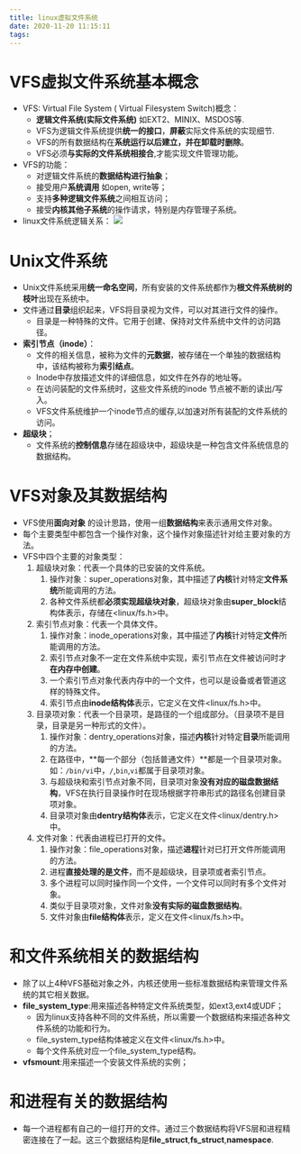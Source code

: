 ```yaml
---
title: linux虚拟文件系统
date: 2020-11-20 11:15:11
tags:
---
```


# VFS虚拟文件系统基本概念


* VFS: Virtual File System ( Virtual Filesystem Switch)概念：
    * **逻辑文件系统(实际文件系统)**  如EXT2、MINIX、MSDOS等.
    * VFS为逻辑文件系统提供**统一的接口**，**屏蔽**实际文件系统的实现细节.
    * VFS的所有数据结构在**系统运行以后建立，并在卸载时删除**。
    * VFS必须**与实际的文件系统相接合**,才能实现文件管理功能。
* VFS的功能：
  * 对逻辑文件系统的**数据结构进行抽象**；
  * 接受用户**系统调用** 如open, write等；
  * 支持**多种逻辑文件系统**之间相互访问；
  * 接受**内核其他子系统**的操作请求，特别是内存管理子系统。
* linux文件系统逻辑关系：
![](https://gitee.com/zhangjie0524/picgo/raw/master/img/20201120114340.jpg)


# Unix文件系统

* Unix文件系统采用**统一命名空间**，所有安装的文件系统都作为**根文件系统树的枝叶**出现在系统中。
* 文件通过**目录**组织起来，VFS将目录视为文件，可以对其进行文件的操作。
  * 目录是一种特殊的文件。它用于创建、保持对文件系统中文件的访问路径。
* **索引节点（inode）**：
  * 文件的相关信息，被称为文件的**元数据**，被存储在一个单独的数据结构中，该结构被称为**索引结点**。
  * Inode中存放描述文件的详细信息，如文件在外存的地址等。
  * 在访问装配的文件系统时，这些文件系统的inode 节点被不断的读出/写入。
  * VFS文件系统维护一个inode节点的缓存,以加速对所有装配的文件系统的访问。
* **超级块**；
  * 文件系统的**控制信息**存储在超级块中，超级块是一种包含文件系统信息的数据结构。

# VFS对象及其数据结构

* VFS使用**面向对象** 的设计思路，使用一组**数据结构**来表示通用文件对象。
* 每个主要类型中都包含一个操作对象，这个操作对象描述针对给主要对象的方法。
* VFS中四个主要的对象类型：
  1. 超级块对象：代表一个具体的已安装的文件系统。
     1. 操作对象：super_operations对象，其中描述了**内核**针对特定**文件系统**所能调用的方法。
     2. 各种文件系统都**必须实现超级块对象**，超级块对象由**super_block**结构体表示，存储在<linux/fs.h>中。
  2. 索引节点对象：代表一个具体文件。
     1. 操作对象：inode_operations对象，其中描述了**内核**针对特定**文件**所能调用的方法。
     2. 索引节点对象不一定在文件系统中实现，索引节点在文件被访问时才**在内存中创建**。
     3. 一个索引节点对象代表内存中的一个文件，也可以是设备或者管道这样的特殊文件。
     4. 索引节点由**inode结构体**表示，它定义在文件<linux/fs.h>中。
  3. 目录项对象：代表一个目录项，是路径的一个组成部分。（目录项不是目录，目录是另一种形式的文件）。
     1. 操作对象：dentry_operations对象，描述**内核**针对特定**目录**所能调用的方法。
     2. 在路径中，**每一个部分（包括普通文件）**都是一个目录项对象。如：`/bin/vi`中，`/`,`bin`,`vi`都属于目录项对象。
     3. 与超级块和索引节点对象不同，目录项对象**没有对应的磁盘数据结构**，VFS在执行目录操作时在现场根据字符串形式的路径名创建目录项对象。
     4. 目录项对象由**dentry结构体**表示，它定义在文件<linux/dentry.h>中。
  4. 文件对象：代表由进程已打开的文件。
     1. 操作对象：file_operations对象，描述**进程**针对已打开文件所能调用的方法。
     2. 进程**直接处理的是文件**，而不是超级块，目录项或者索引节点。
     3. 多个进程可以同时操作同一个文件，一个文件可以同时有多个文件对象。
     4. 类似于目录项对象，文件对象**没有实际的磁盘数据结构**。
     5. 文件对象由**file结构体**表示，定义在文件<linux/fs.h>中。

# 和文件系统相关的数据结构

* 除了以上4种VFS基础对象之外，内核还使用一些标准数据结构来管理文件系统的其它相关数据。
* **file_system_type**:用来描述各种特定文件系统类型，如ext3,ext4或UDF；
  * 因为linux支持各种不同的文件系统，所以需要一个数据结构来描述各种文件系统的功能和行为。
  * file_system_type结构体被定义在文件<linux/fs.h>中。
  * 每个文件系统对应一个file_system_type结构。
* **vfsmount**:用来描述一个安装文件系统的实例；

# 和进程有关的数据结构

* 每一个进程都有自己的一组打开的文件。通过三个数据结构将VFS层和进程精密连接在了一起。这三个数据结构是**file_struct**,**fs_struct**,**namespace**.

 
